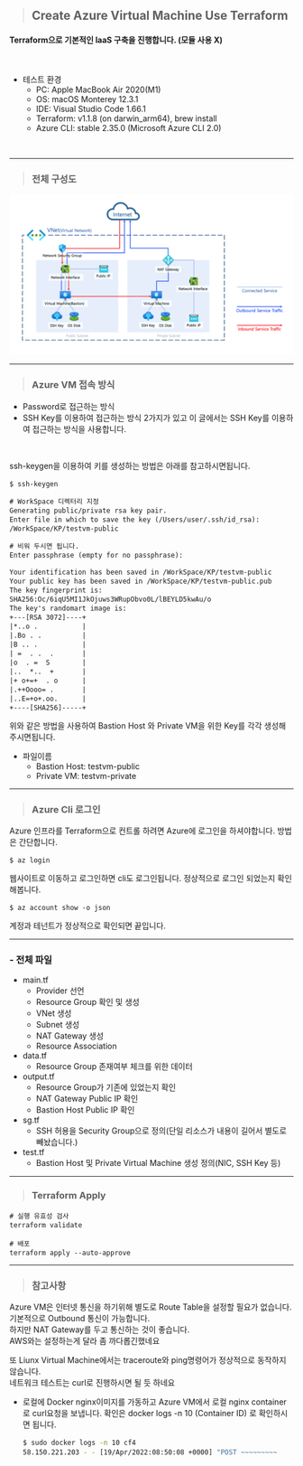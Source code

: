 > ## Create Azure Virtual Machine Use Terraform

#### Terraform으로 기본적인 IaaS 구축을 진행합니다. (모듈 사용 X)

<br>

- 테스트 환경
	- PC: Apple MacBook Air 2020(M1)
	- OS: macOS Monterey 12.3.1
	- IDE: Visual Studio Code 1.66.1
	- Terraform: v1.1.8 (on darwin_arm64), brew install
	- Azure CLI: stable 2.35.0 (Microsoft Azure CLI 2.0)

<br>

---

> ### 전체 구성도

![Image](src/Architecture.png)

---

> ### Azure VM 접속 방식

- Password로 접근하는 방식
- SSH Key를 이용하여 접근하는 방식
2가지가 있고 이 글에서는 SSH Key를 이용하여 접근하는 방식을 사용합니다.

<br>

ssh-keygen을 이용하여 키를 생성하는 방법은 아래를 참고하시면됩니다.

```
$ ssh-keygen
```
```
# WorkSpace 디렉터리 지정
Generating public/private rsa key pair.
Enter file in which to save the key (/Users/user/.ssh/id_rsa): /WorkSpace/KP/testvm-public
```
```
# 비워 두시면 됩니다.
Enter passphrase (empty for no passphrase): 
```
```Enter same passphrase again: 
Your identification has been saved in /WorkSpace/KP/testvm-public
Your public key has been saved in /WorkSpace/KP/testvm-public.pub
The key fingerprint is:
SHA256:Oc/6iqU5MI1JkOjuws3WRupObvo0L/lBEYLD5kwAu/o
The key's randomart image is:
+---[RSA 3072]----+
|*..o .           |
|.Bo . .          |
|B .. .           |
| =  . .  .       |
|o  . =  S        |
|..  *..  +       |
|+ o+=+  . o      |
|.++Oooo= .       |
|..E=+o+.oo.      |
+----[SHA256]-----+
```

위와 같은 방법을 사용하여 Bastion Host 와 Private VM을 위한 Key를 각각 생성해 주시면됩니다.
- 파일이름
	- Bastion Host: testvm-public
	- Private VM: testvm-private

---

> ### Azure Cli 로그인

Azure 인프라를 Terraform으로 컨트롤 하려면 Azure에 로그인을 하셔야합니다.
방법은 간단합니다.

```
$ az login
```

웹사이트로 이동하고 로그인하면 cli도 로그인됩니다.
정상적으로 로그인 되었는지 확인해봅니다.

```
$ az account show -o json
```

계정과 테넌트가 정상적으로 확인되면 끝입니다.

---

### - 전체 파일

- main.tf
	- Provider 선언
	- Resource Group 확인 및 생성
	- VNet 생성
	- Subnet 생성
	- NAT Gateway 생성
	- Resource Association
- data.tf
	- Resource Group 존재여부 체크를 위한 데이터
- output.tf
	- Resource Group가 기존에 있었는지 확인
	- NAT Gateway Public IP 확인
	- Bastion Host Public IP 확인
- sg.tf
	- SSH 허용을 Security Group으로 정의(단일 리소스가 내용이 길어서 별도로 빼놨습니다.)
- test.tf
	- Bastion Host 및 Private Virtual Machine 생성 정의(NIC, SSH Key 등)


---

> ### Terraform Apply

```
# 실행 유효성 검사
terraform validate

# 배포
terraform apply --auto-approve
```

---

> ### 참고사항


 Azure VM은 인터넷 통신을 하기위해 별도로 Route Table을 설정할 필요가 없습니다.  
기본적으로 Outbound 통신이 가능합니다.  
하지만 NAT Gateway를 두고 통신하는 것이 좋습니다.  
AWS와는 설정하는게 달라 좀 까다롭긴했네요  

또 Liunx Virtual Machine에서는 traceroute와 ping명령어가 정상적으로 동작하지 않습니다.  
네트워크 테스트는 curl로 진행하시면 될 듯 하네요  

- 로컬에 Docker nginx이미지를 가동하고 Azure VM에서 로컬 nginx container로 curl요청을 보냅니다.
	확인은 docker logs -n 10 (Container ID) 로 확인하시면 됩니다.
	
	```sh
	$ sudo docker logs -n 10 cf4 
	58.150.221.203 - - [19/Apr/2022:08:50:08 +0000] "POST ~~~~~~~~~
	```